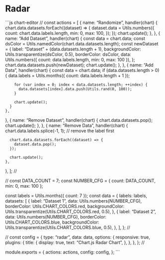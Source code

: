 Radar
=====

\`\`\`js chart-editor // const actions = \[ { name: “Randomize”, handler(chart) { chart.data.datasets.forEach((dataset) =&gt; { dataset.data = Utils.numbers({ count: chart.data.labels.length, min: 0, max: 100, }); }); chart.update(); }, }, { name: “Add Dataset”, handler(chart) { const data = chart.data; const dsColor = Utils.namedColor(chart.data.datasets.length); const newDataset = { label: “Dataset” + (data.datasets.length + 1), backgroundColor: Utils.transparentize(dsColor, 0.5), borderColor: dsColor, data: Utils.numbers({ count: data.labels.length, min: 0, max: 100 }), }; chart.data.datasets.push(newDataset); chart.update(); }, }, { name: “Add Data”, handler(chart) { const data = chart.data; if (data.datasets.length &gt; 0) { data.labels = Utils.months({ count: data.labels.length + 1 });

        for (var index = 0; index < data.datasets.length; ++index) {
          data.datasets[index].data.push(Utils.rand(0, 100));
        }

        chart.update();
      }
    },

}, { name: “Remove Dataset”, handler(chart) { chart.data.datasets.pop(); chart.update(); }, }, { name: “Remove Data”, handler(chart) { chart.data.labels.splice(-1, 1); // remove the label first

      chart.data.datasets.forEach((dataset) => {
        dataset.data.pop();
      });

      chart.update();
    },

}, \]; //

// const DATA\_COUNT = 7; const NUMBER\_CFG = { count: DATA\_COUNT, min: 0, max: 100 };

const labels = Utils.months({ count: 7 }); const data = { labels: labels, datasets: \[ { label: “Dataset 1”, data: Utils.numbers(NUMBER\_CFG), borderColor: Utils.CHART\_COLORS.red, backgroundColor: Utils.transparentize(Utils.CHART\_COLORS.red, 0.5), }, { label: “Dataset 2”, data: Utils.numbers(NUMBER\_CFG), borderColor: Utils.CHART\_COLORS.blue, backgroundColor: Utils.transparentize(Utils.CHART\_COLORS.blue, 0.5), }, \], }; //

// const config = { type: “radar”, data: data, options: { responsive: true, plugins: { title: { display: true, text: “Chart.js Radar Chart”, }, }, }, }; //

module.exports = { actions: actions, config: config, }; \`\`\`
